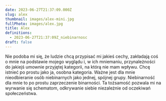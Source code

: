 ```yaml
---
date: 2023-06-27T21:37:09.000Z
slug: alex
thumbnail: images/alex-mini.jpg
fullPhoto: images/alex.jpg
title: Alex
definitions:
  - 2023-06-27T21:37:09Z_niebinarnosc
draft: false
---
```

Nie podoba mi się, że ludzie chcą przypisać mi jakieś cechy, zakładają coś o mnie na podstawie mojego wyglądu i, w ich mniemaniu, przynależności do jakiejś umownie przyjętej kategorii, na którą nie mam wpływu. Chcę istnieć po prostu jako ja, osobna kategoria. Ważne jest dla mnie nieodbieranie osób niebinarnych jako jednej, spójnej grupy. Niebinarność dla mnie to po prostu zaprzeczenie binarności. Ta tożsamość pozwala mi na wyrwanie się schematom, odkrywanie siebie niezależnie od oczekiwań społeczeństwa.